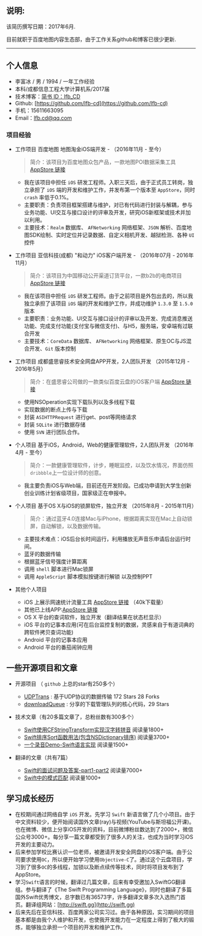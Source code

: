 ## 说明:

该简历撰写日期：2017年6月.

目前就职于百度地图内容生态部，由于工作关系github和博客已很少更新.

---

## 个人信息

 - 李富冰 / 男 / 1994 / 一年工作经验
 - 本科/成都信息工程大学计算机系/2017届 
 - 技术博客：[简书 ID：lfb_CD](http://www.jianshu.com/users/e78a977ccaeb/latest_articles)
 - Github: [https://github.com/lfb-cd](https://github.com/lfb-cd)
 - 手机：15611663095
 - Email：lfb.cd@qq.com

### 项目经验

- 工作项目 百度地图 地图淘金iOS端开发 - （2016年11月 - 至今）
	>简介：该项目为百度地图众包产品，一款地图POI数据采集工具 [AppStore 链接](https://itunes.apple.com/cn/app/id919051183?mt=8%E3%80%82)

	- 我在该项目中担任 `iOS` 研发工程师。入职三天后，由于正式员工转岗，独立承担了 `iOS` 端的开发和维护工作，并发布第一个版本至 `AppStore`，同时 `crash` 率低于0.1%。
	- 主要职责：负责项目框架搭建与维护，对已有代码进行封装与解耦，参与业务功能、UI交互与接口设计的评审及开发，研究iOS新框架或技术并加以利用。
	- 主要技术：`Realm` 数据库、 `AFNetworking` 网络框架、`JSON` 解析、百度地图SDK绘制、实时定位并记录数据、自定义相机开发、越狱检测、各种 `UI` 控件

- 工作项目 亚信科技(成都) "和动力" iOS客户端开发 - （2016年07月 - 2016年11月）
	>简介：该项目为中国移动公开渠道订货平台，一款b2b的电商项目 [AppStore 链接](https://itunes.apple.com/cn/app/he-dong-li/id1114748977?mt=8)

	- 我在该项目中担任 `iOS` 研发工程师。由于之前项目是外包出去的，所以我独立承担了该项目 `iOS` 端的开发和维护工作，并成功维护 `1.3.0` 至 `1.5.0` 版本
	- 主要职责：业务功能、UI交互与接口设计的评审以及开发、完成消息推送功能、完成支付功能(支付宝与微信支付)、与H5，服务端，安卓端有过联合开发
	- 主要技术：`CoreData` 数据库、 `AFNetworking` 网络框架、原生OC与JS混合开发、`Git` 版本控制

- 工作项目 成都盛思睿技术安全网盘APP开发，2人团队开发 （2015年12月 - 2016年5月）
	>简介：在盛思睿公司做的一款类似百度云盘的iOS客户端 [AppStore 链接](https://appsto.re/cn/nnSEbb.i)

	- 使用NSOperation实现下载队列以及多线程下载
	- 实现数据的断点上传与下载
	- 封装 `ASIHTTPRequest` 进行get、post等网络请求
	- 封装 `SQLite` 进行数据存储
	- 使用 `SVN` 进行团队合作。
 
- 个人项目 基于iOS，Android，Web的健康管理软件，2人团队开发 （2016年4月 - 至今）
	>简介：一款健康管理软件，计步，睡眠监控，以及饮水情况，界面仿照`dribbble`上一位设计师的创意。
	- 我主要负责iOS与Web端，目前还在开发阶段。已成功申请到大学生创新创业训练计划省级项目，国家级正在申报中。


- 个人项目 基于OS X与iOS的锁屏软件，独立开发 （2015年8月 - 2015年11月）
	>简介：通过蓝牙4.0连接Mac与iPhone，根据距离实现在Mac上自动锁屏，自动解锁，以及数据传输。
	- 主要技术难点：iOS后台长时间运行，利用播放无声音乐申请后台运行时间。
	- 蓝牙的数据传输
	- 根据蓝牙信号强度计算距离
	- 调用 `shell` 脚本进行Mac锁屏
	- 调用 `AppleScript` 脚本模拟按键进行解锁 以及控制PPT

- 其他个人项目
	- iOS 上展示网速统计流量工具 [AppStore 链接](https://itunes.apple.com/cn/app/net-系统监测网速展示流量统计工具/id1288011873?mt=8) （40k下载量）
	- 其他已上线APP:[AppStore 链接](https://itunes.apple.com/cn/developer/fubing-li/id1198077659?mt=8)	
	- OS X 平台的查词软件，独立开发（翻译结果在状态栏显示）
	- iOS 平台的记事本应用(可在后台监控复制的数据，灵感来自于有道词典的跨软件拷贝查词功能)
	- Android 平台的记事本应用 
	- Android 平台的番茄闹钟应用


## 一些开源项目和文章

- 开源项目 （ `github` 上总的star有250多个）
	 - [UDPTrans](https://github.com/lfb-cd/UDPTrans-OC) : 基于UDP协议的数据传输 172 Stars 28 Forks
	 - [downloadQueue](https://github.com/lfb-cd/downloadQueue) : 分享的下载管理队列的核心代码，29 Stars

- 技术文章（有20多篇文章了，总粉丝数有300多个）
	- [Swift使用CFStringTransform实现汉字转拼音](http://www.jianshu.com/p/a6c000b65a93) 阅读量1800+
	- [Swift排序Sort函数用法(包含NSDictionary排序)](http://www.jianshu.com/p/ad71c94e7bc6) 阅读量3700+
	- [一个录音Demo-Swift语言实现](http://www.jianshu.com/p/f0b88355d7cb) 阅读量1500+


- 翻译的文章（共有7篇）
	- [Swift的面试问题及答案-part1](http://www.jianshu.com/p/e98d7dc625ff)[-part2](http://www.jianshu.com/p/0b9bdffc2523) 阅读量7000+
	- [Swift中的模式匹配](http://swift.gg/2015/10/16/swift-pattern-matching/) 阅读量1000+


## 学习成长经历

- 在校期间通过网络自学 `iOS` 开发。先学习 `Swift` 新语言做了几个小项目。由于中文资料较少，便开始阅读国外文章(ray)与视频(YouTube与斯坦福公开课)。也在微博、微信上分享iOS开发的资料，目前微博粉丝数达到了2000+，微信公众号3000+。每分享一篇文章都受到了很多人的关注，也成为当时学习iOS开发的主要动力。
- 后来参加学校比赛认识一位老师，被邀请开发安全网盘的iOS客户端。由于公司要求使用`OC`，所以便开始学习使用`Objective-C`了。通过这个云盘项目，学习到了很多`OC`的多线程，加锁以及断点续传等技术，同时将项目发布到了AppStore。
- 学习`Swift`语言的时候，翻译过几篇文章，后来有幸受邀加入SwiftGG翻译组。参与翻译了《The Swift Programming Language》，同时也翻译了多篇国外Swift优秀博文，总字数已有36573字，许多翻译文章多次入选热门首页。翻译组网站：[http://swift.gg](http://swift.gg)
- 后来先后在亚信科技、百度两家公司实习过。由于各种原因，实习期间的项目基本都是由我个人维护和开发，也使我开发能力在一定程度上得到了极大的锻炼，能够独立承担一个项目的开发和维护工作。
